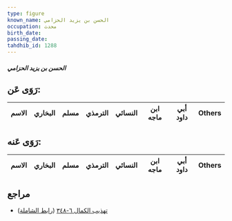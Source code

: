 ```yaml
---
type: figure
known_name: الحسن بن يزيد الحزامي
occupation: محدث
birth_date:
passing_date:
tahdhib_id: 1288
---
```

##### الحسن بن يزيد الحزامي

## رَوَى عَن:
| الاسم | البخاري | مسلم | الترمذي | النسائي | ابن ماجه | أبي داود | Others |
| ----- | ------- | ---- | ------- | ------- | -------- | -------- | ------ |
## رَوَى عَنه:
| الاسم | البخاري | مسلم | الترمذي | النسائي | ابن ماجه | أبي داود | Others |
| ----- | ------- | ---- | ------- | ------- | -------- | -------- | ------ |
## مراجع
- [تهذيب الكمال ٦-٣٤٨](obsidian://open?vault=Tahdhib-al-Kamal&file=Figures/١٢٨٨-الحسن%20بن%20يزيد%20الحزامي) ([رابط الشاملة](https://shamela.ws/book/3722/3012))